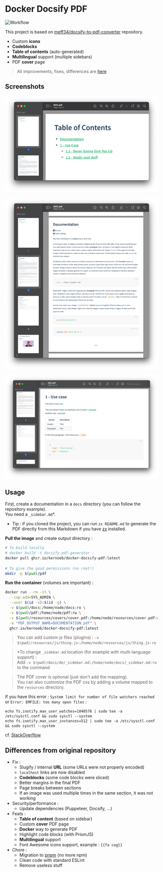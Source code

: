 # Docker Docsify PDF

![Workflow](https://github.com/kernoeb/docker-docsify-pdf/actions/workflows/docker-publish.yml/badge.svg)

This project is based on [meff34/docsify-to-pdf-converter](https://github.com/meff34/docsify-to-pdf-converter/) repository.

- Custom **icons**
- **Codeblocks**
- **Table of contents** (auto-generated)
- **Multilingual** support (multiple sidebars)
- PDF **cover** page

> All improvements, fixes, differences are [here](#differences-from-original-repository)


## Screenshots

![Screenshot 1](img/capture1.png)

![Screenshot 2](img/capture2.png)

![img.png](img/capture3.png)

## Usage

First, create a documentation in a `docs` directory (you can follow the repository example).  
You need a `_sidebar.md`*.

* Tip : if you cloned the project, you can run `zx README.md` to generate the PDF directly from this Markdown if you have [zx](https://github.com/google/zx) installed.

**Pull the image** and create output directory :
```bash
# To build locally
# docker build -t docsify-pdf-generator .
docker pull ghcr.io/kernoeb/docker-docsify-pdf:latest

# To give the good permissions (no root!)
mkdir -p $(pwd)/pdf
```

**Run the container** (volumes are important) :
```bash
docker run --rm -it \
  --cap-add=SYS_ADMIN \
  --user $(id -u):$(id -g) \
  -v $(pwd)/docs:/home/node/docs:ro \
  -v $(pwd)/pdf:/home/node/pdf:rw \
  -v $(pwd)/resources/covers/cover.pdf:/home/node/resources/cover.pdf:ro \
  -e "PDF_OUTPUT_NAME=DOCUMENTATION.pdf" \
  ghcr.io/kernoeb/docker-docsify-pdf:latest
```

> You can add custom js files (plugins) : `-v $(pwd)/resources/js/thing.js:/home/node/resources/js/thing.js:ro`

> *To change `_sidebar.md` location (for example with multi-language support) :  
> Add `-v $(pwd)/docs/de/_sidebar.md:/home/node/docs/_sidebar.md:ro` to the command

> The PDF cover is optional (just don't add the mapping).  
> You can also customize the PDF css by adding a volume mapped to the `resources` directory.


If you have this error : `System limit for number of file watchers reached` or `Error: EMFILE: too many open files` :

```
echo fs.inotify.max_user_watches=1048576 | sudo tee -a /etc/sysctl.conf && sudo sysctl --system
echo fs.inotify.max_user_instances=512 | sudo tee -a /etc/sysctl.conf && sudo sysctl --system
```
cf. [StackOverflow](https://stackoverflow.com/questions/53930305/nodemon-error-system-limit-for-number-of-file-watchers-reached)

## Differences from original repository

- Fix :
  - Slugify / internal **URL** (some URLs were not properly encoded)
  - `localhost` links are now disabled
  - **Codeblocks** (some code blocks were sliced)
  - Better margins in the final PDF
  - Page breaks between sections
  - If an image was used multiple times in the same section, it was not working
- Security/performance :
  - Update dependencies (Puppeteer, Docsify, ...)
- Feats :
  - **Table of content** (based on sidebar)
  - Custom **cover** PDF page
  - **Docker** way to generate PDF
  - Highlight code blocks (with PrismJS)
  - **Multilingual** support
  - Font Awesome icons support, example : `{{fa cog}}`
- Chore :
  - Migration to [pnpm](https://pnpm.io/) (no more npm)
  - Clean code with standard ESLint
  - Remove useless stuff
